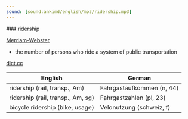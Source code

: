 ```yaml
---
sound: [sound:ankimd/english/mp3/ridership.mp3]
---
```


\### ridership

[Merriam-Webster](https://www.merriam-webster.com/dictionary/ridership)

- the number of persons who ride a system of public transportation

[dict.cc](https://www.dict.cc/ridership)

| English        | German       |
| -------------- | ------------ |
| ridership (rail, transp., Am) | Fahrgastaufkommen (n, 44) |
| ridership (rail, transp., Am, sg) | Fahrgastzahlen (pl, 23) |
| bicycle ridership (bike, usage) | Velonutzung (schweiz, f) |
